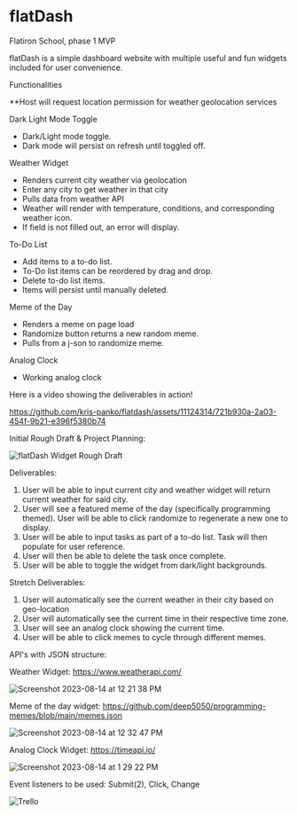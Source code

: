 # flatDash
Flatiron School, phase 1 MVP

flatDash is a simple dashboard website with multiple useful and fun widgets included for user convenience.

Functionalities

**Host will request location permission for weather geolocation services

Dark Light Mode Toggle
- Dark/Light mode toggle. 
- Dark mode will persist on refresh until toggled off. 

Weather Widget
- Renders current city weather via geolocation
- Enter any city to get weather in that city
- Pulls data from weather API
- Weather will render with temperature, conditions, and corresponding weather icon. 
- If field is not filled out, an error will display. 

To-Do List 
- Add items to a to-do list.
- To-Do list items can be reordered by drag and drop.
- Delete to-do list items. 
- Items will persist until manually deleted. 

Meme of the Day
- Renders a meme on page load
- Randomize button returns a new random meme. 
- Pulls from a j-son to randomize meme. 

Analog Clock
- Working analog clock


Here is a video showing the deliverables in action!


https://github.com/kris-panko/flatdash/assets/11124314/721b930a-2a03-454f-9b21-e396f5380b74




Initial Rough Draft & Project Planning: 

![flatDash Widget Rough Draft](https://github.com/kris-panko/flatdash/assets/11124314/191115e9-2f58-44e5-aad5-66c14f9906ab)

Deliverables:
1. User will be able to input current city and weather widget will return current weather for said city.
2. User will see a featured meme of the day (specifically programming themed).  User will be able to click randomize to regenerate a new one to display.
3. User will be able to input tasks as part of a to-do list.  Task will then populate for user reference.
4. User will then be able to delete the task once complete.
5. User will be able to toggle the widget from dark/light backgrounds.

Stretch Deliverables:
1. User will automatically see the current weather in their city based on geo-location
2. User will automatically see the current time in their respective time zone.
3. User will see an analog clock showing the current time.
4. User will be able to click memes to cycle through different memes.

API's with JSON structure:

Weather Widget: https://www.weatherapi.com/

![Screenshot 2023-08-14 at 12 21 38 PM](https://github.com/kris-panko/flatdash/assets/11124314/077dda7e-7f75-481d-9a4f-da7da8ca5c74)

Meme of the day widget: https://github.com/deep5050/programming-memes/blob/main/memes.json

![Screenshot 2023-08-14 at 12 32 47 PM](https://github.com/kris-panko/flatdash/assets/11124314/ca22d3dd-b927-4b88-889d-c0054028f317)

Analog Clock Widget: https://timeapi.io/

![Screenshot 2023-08-14 at 1 29 22 PM](https://github.com/kris-panko/flatdash/assets/11124314/bb18b59e-0ef8-4e5a-a7e9-18580443555a)

Event listeners to be used: Submit(2), Click, Change

![Trello](https://github.com/kris-panko/flatdash/assets/11124314/2aa5be67-ecaa-4517-bcdc-be0f316b9e7b)






